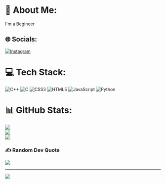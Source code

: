# 💫 About Me:
I'm a Begineer


## 🌐 Socials:
[![Instagram](https://img.shields.io/badge/Instagram-%23E4405F.svg?logo=Instagram&logoColor=white)](https://instagram.com/sg17) 

# 💻 Tech Stack:
![C++](https://img.shields.io/badge/c++-%2300599C.svg?style=plastic&logo=c%2B%2B&logoColor=white) ![C](https://img.shields.io/badge/c-%2300599C.svg?style=plastic&logo=c&logoColor=white) ![CSS3](https://img.shields.io/badge/css3-%231572B6.svg?style=plastic&logo=css3&logoColor=white) ![HTML5](https://img.shields.io/badge/html5-%23E34F26.svg?style=plastic&logo=html5&logoColor=white) ![JavaScript](https://img.shields.io/badge/javascript-%23323330.svg?style=plastic&logo=javascript&logoColor=%23F7DF1E) ![Python](https://img.shields.io/badge/python-3670A0?style=plastic&logo=python&logoColor=ffdd54)
# 📊 GitHub Stats:
![](https://github-readme-stats.vercel.app/api?username=shreyasgowda1847&theme=shadow_green&hide_border=false&include_all_commits=true&count_private=true)<br/>
![](https://github-readme-streak-stats.herokuapp.com/?user=shreyasgowda1847&theme=shadow_green&hide_border=false)<br/>
![](https://github-readme-stats.vercel.app/api/top-langs/?username=shreyasgowda1847&theme=shadow_green&hide_border=false&include_all_commits=true&count_private=true&layout=compact)

### ✍️ Random Dev Quote
![](https://quotes-github-readme.vercel.app/api?type=horizontal&theme=radical)

---
[![](https://visitcount.itsvg.in/api?id=shreyasgowda1847&icon=0&color=0)](https://visitcount.itsvg.in)

<!-- Proudly created with GPRM ( https://gprm.itsvg.in ) -->
